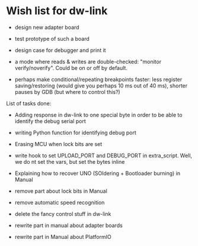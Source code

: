 # Wish list for dw-link


* design new adapter board
* test prototype of such  a board
* design case for debugger and print it



* a mode where reads & writes are double-checked: "monitor
  verify/noverify". Could be on or off by default.
* perhaps make conditional/repeating breakpoints faster: less register saving/restoring (would give you perhaps 10 ms out of 40 ms), shorter pauses by GDB (but where to control this?)



List of tasks done:

* Adding response in dw-link to one special byte in order to be able to identify the debug serial port
* writing Python function for identifying debug port

* Erasing MCU when lock bits are set
* write hook to set UPLOAD\_PORT and DEBUG\_PORT in extra\_script. Well, we do nt set the vars, but set the bytes inline
* Explaining how to recover UNO (SOldering + Bootloader burning) in Manual
* remove part about lock bits in Manual
* remove automatic speed recognition
* delete the fancy control stuff in dw-link
* rewrite part in manual about adapter boards
* rewrite part in Manual about PlatformIO



